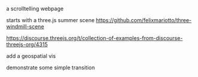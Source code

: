 a scrolltelling webpage

starts with a three.js summer scene
https://github.com/felixmariotto/three-windmill-scene

https://discourse.threejs.org/t/collection-of-examples-from-discourse-threejs-org/4315

add a geospatial vis

demonstrate some simple transition